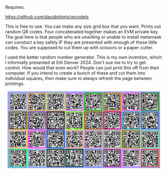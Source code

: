 Requires:

https://github.com/davidshimjs/qrcodejs

This is free to use. You can make any size grid box that you want. Prints out random QR codes. Four concatenated together makes an EVM private key.
The goal here is that people who are unwilling or unable to install metamask can constuct a key safely IF they are presented with enough of these little
codes. You are supposed to cut them up with scissors or a paper cutter.

I used the better random number generator. This is my own invention, which I informally presented at Eth Denver 2024. Don't sue me to try to get control. 
How would that even work? People can just print this off from their computer. If you intend to create a bunch of these and cut them into individual squares,
then make sure to always refresh the page between printings.

<img src="https://github.com/johnrigler/qrfield/blob/main/Screen%20Shot%202024-08-17%20at%2010.52.54%20PM.png">
